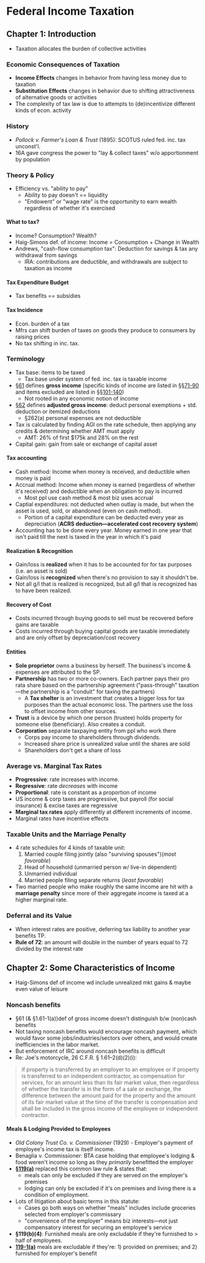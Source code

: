 # Federal Income Taxation
## Chapter 1: Introduction
* Taxation allocates the burden of collective activities

### Economic Consequences of Taxation
* **Income Effects** changes in behavior from having less money due to taxation
* **Substitution Effects** changes in behavior due to shifting attractiveness of alternative goods or activities
* The complexity of tax law is due to attempts to (de)incentivize different kinds of econ. activity

### History
* *Pollock v. Farmer's Loan & Trust* (1895): SCOTUS ruled fed. inc. tax unconst'l.
* 16A gave congress the power to "lay & collect taxes" w/o apportionment by population

### Theory & Policy
* Efficiency vs. "ability to pay"
	* Ability to pay doesn't == liquidity
	* "Endowent" or "wage rate" is the opportunity to earn wealth regardless of whether it's exercised

#### What to tax?
* Income? Consumption? Wealth?
* Haig-Simons def. of income: Income = Consumption + Change in Wealth
* Andrews, "cash-flow consumption tax": Deduction for savings & tax any withdrawal from savings
	* IRA: contributions are deductible, and withdrawals are subject to taxation as income

#### Tax Expenditure Budget
* Tax benefits == subsidies

#### Tax Incidence
* Econ. burden of a tax
* Mfrs can shift burden of taxes on goods they produce to consumers by raising prices
* No tax shifting in inc. tax.

### Terminology
* Tax base: items to be taxed
	* Tax base under system of fed. inc. tax is taxable income
* [§61](http://www.law.cornell.edu/uscode/text/26/61) defines **gross income** (specific kinds of income are listed in §§[71-90](http://www.law.cornell.edu/uscode/text/26/subtitle-A/chapter-1/subchapter-B/part-II) and items excluded are listed in §§[101-140](http://www.law.cornell.edu/uscode/text/26/subtitle-A/chapter-1/subchapter-B))
	* Not rooted in any economic notion of income
* [§62](http://www.law.cornell.edu/uscode/text/26/62) defines **adjusted gross income**: deduct personal exemptions + std. deduction or itemized deductions
	* §262(a) personal expenses are not deductible
* Tax is calculated by finding AGI on the rate schedule, then applying any credits & determining whether AMT must apply
	* AMT: 26% of first $175k and 28% on the rest
* Capital gain: gain from sale or exchange of capital asset

#### Tax accounting
* Cash method: Income when money is received, and deductible when money is paid
* Accrual method: Income when money is earned (regardless of whether it's received) and deductible when an obligation to pay is incurred
	* Most ppl use cash method & most biz uses accrual
* Captial expenditures: not deducted when outlay is made, but when the asset is used, sold, or abandoned (even on cash method).
	* Portion of a capital expenditure can be deducted every year as depreciation (**ACRS deduction—accelerated cost recovery system**)
* Accounting has to be done every year. Money earned in one year that isn't paid till the next is taxed in the year in which it's paid

#### Realization & Recognition
* Gain/loss is **realized** when it has to be accounted for for tax purposes (i.e. an asset is sold)
* Gain/loss is **recognized** when there's no provision to say it shouldn't be.
* Not all g/l that is realized is recognized, but all g/l that is recognized has to have been realized.

#### Recovery of Cost
* Costs incurred through buying goods to sell must be recovered before gains are taxable
* Costs incurred through buying capital goods are taxable immediately and are only offset by depreciation/cost recovery

#### Entities
* **Sole proprietor** owns a business by herself. The business's income & expenses are attributed to the SP.
* **Partnership** has two or more co-owners. Each partner pays their pro rata share based on the partnership agreement ("pass-through" taxation—the partnership is a "conduit" for taxing the partners)
	* A **Tax shelter** is an investment that creates a bigger loss for tax purposes than the actual economic loss. The partners use the loss to offset income from other sources.
* **Trust** is a device by which one person (trustee) holds property for someone else (beneficiary). Also creates a conduit.
* **Corporation** separate taxpaying entity from ppl who work there
	* Corps pay income to shareholders through dividends.
	* Increased share price is unrealized value until the shares are sold
	* Shareholders don't get a share of loss
 
### Average vs. Marginal Tax Rates
* **Progressive**: rate increases with income.
* **Regressive**: rate *decreases* with income
* **Proportional**: rate is constant as a proportion of income
* US income & corp taxes are progressive, but payroll (for social insurance) & excise taxes are regressive
* **Marginal tax rates** apply differently at different increments of income.
* Marginal rates have incentive effects

### Taxable Units and the Marriage Penalty
* 4 rate schedules for 4 kinds of taxable unit:
	1. Married couple filing jointly (also "surviving spouses")(*most favorable*)
	2. Head of household (unmarried person w/ live-in dependent)
	3. Unmarried individual
	4. Married people filing separate returns (*least favorable*)
* Two married people who make roughly the same income are hit with a **marriage penalty** since more of their aggregate income is taxed at a higher marginal rate.

### Deferral and its Value
* When interest rates are positive, deferring tax liability to another year benefits TP.
* **Rule of 72**: an amount will double in the number of years equal to 72 divided by the interest rate

## Chapter 2: Some Characteristics of Income
* Haig-Simons def of income wd include unrealized mkt gains & maybe even value of leisure

### Noncash benefits
* §61 (& §1.61-1(a))def of gross income doesn't distinguish b/w (non)cash benefits
* Not taxing noncash benefits would encourage noncash payment, which would favor some jobs/industries/sectors over others, and would create inefficiencies in the labor market.
* But enforcement of IRC around noncash benefits is difficult
* Re: Joe's motorcycle, 26 C.F.R. § 1.61–2(d)(2)(i):

>  if property is transferred by an employer to an employee or if property is transferred to an independent contractor, as compensation for services, for an amount less than its fair market value, then regardless of whether the transfer is in the form of a sale or exchange, the difference between the amount paid for the property and the amount of its fair market value at the time of the transfer is compensation and shall be included in the gross income of the employee or independent contractor.

#### Meals & Lodging Provided to Employees
* *Old Colony Trust Co. v. Commissioner* (1929) - Employer's payment of employee's income tax is itself income.
* Benaglia v. Commissioner: BTA case holding that employee's lodging & food weren't income so long as they *primarily* benefitted the employer
* [**§119(a)**](http://www.law.cornell.edu/uscode/text/26/119 "26 USC § 119 - Meals or lodging furnished for the convenience of the employer | Title 26 - Internal Revenue Code | U.S. Code | LII / Legal Information Institute") replaced this common law rule & states that:
	* meals can only be excluded if they are served on the employer's premises
	* lodging can only be excluded if it's on premises and living there is a condition of employment.
* Lots of litigation about basic terms in this statute:
	* Cases go both ways on whether "meals" includes include groceries selected from employer's commissary
	* "convenience of the employer" means biz interests—not just compensatory interest for securing an employee's service
* **§119(b)(4)**: Furnished meals are only excludable if they're furnished to > half of employees.
* [**119-1(a)**](http://www.law.cornell.edu/cfr/text/26/1.119-1 "26 CFR 1.119-1 - Meals and lodging furnished for the convenience of the employer. | Title 26 - Internal Revenue | Code of Federal Regulations | LII / Legal Information Institute") meals are excludable if they're: 1) provided on premises; and 2) furnished for employer's benefit